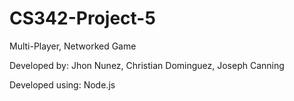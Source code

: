 # CS342-Project-5
Multi-Player, Networked Game

Developed by: Jhon Nunez, Christian Dominguez, Joseph Canning 

Developed using: Node.js
